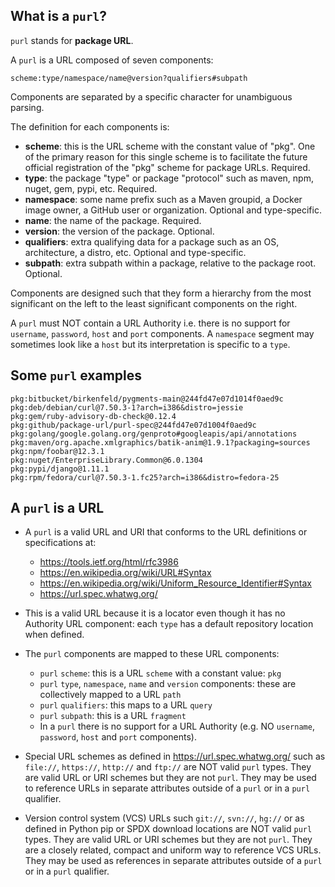 ## What is a `purl`?

`purl` stands for **package URL**.

A `purl` is a URL composed of seven components:

    scheme:type/namespace/name@version?qualifiers#subpath

Components are separated by a specific character for unambiguous parsing.

The definition for each components is:

- **scheme**: this is the URL scheme with the constant value of "pkg". One of
  the primary reason for this single scheme is to facilitate the future official
  registration of the "pkg" scheme for package URLs. Required.
- **type**: the package "type" or package "protocol" such as maven, npm, nuget,
  gem, pypi, etc. Required.
- **namespace**: some name prefix such as a Maven groupid, a Docker image owner,
  a GitHub user or organization. Optional and type-specific.
- **name**: the name of the package. Required.
- **version**: the version of the package. Optional.
- **qualifiers**: extra qualifying data for a package such as an OS,
  architecture, a distro, etc. Optional and type-specific.
- **subpath**: extra subpath within a package, relative to the package root.
  Optional.


Components are designed such that they form a hierarchy from the most significant
on the left to the least significant components on the right.


A `purl` must NOT contain a URL Authority i.e. there is no support for
`username`, `password`, `host` and `port` components. A `namespace` segment may
sometimes look like a `host` but its interpretation is specific to a `type`.


## Some `purl` examples

    pkg:bitbucket/birkenfeld/pygments-main@244fd47e07d1014f0aed9c
    pkg:deb/debian/curl@7.50.3-1?arch=i386&distro=jessie
    pkg:gem/ruby-advisory-db-check@0.12.4
    pkg:github/package-url/purl-spec@244fd47e07d1004f0aed9c
    pkg:golang/google.golang.org/genproto#googleapis/api/annotations
    pkg:maven/org.apache.xmlgraphics/batik-anim@1.9.1?packaging=sources
    pkg:npm/foobar@12.3.1
    pkg:nuget/EnterpriseLibrary.Common@6.0.1304
    pkg:pypi/django@1.11.1
    pkg:rpm/fedora/curl@7.50.3-1.fc25?arch=i386&distro=fedora-25


## A `purl` is a URL

- A `purl` is a valid URL and URI that conforms to the URL definitions or
  specifications at:

  - https://tools.ietf.org/html/rfc3986
  - https://en.wikipedia.org/wiki/URL#Syntax
  - https://en.wikipedia.org/wiki/Uniform_Resource_Identifier#Syntax
  - https://url.spec.whatwg.org/

- This is a valid URL because it is a locator even though it has no Authority
  URL component: each `type` has a default repository location when defined.

- The `purl` components are mapped to these URL components:

  - `purl` `scheme`: this is a URL `scheme` with a constant value: `pkg`
  - `purl` `type`, `namespace`, `name` and `version` components: these are
    collectively mapped to a URL `path`
  - `purl` `qualifiers`: this maps to a URL `query`
  - `purl` `subpath`: this is a URL `fragment`
  - In a `purl` there is no support for a URL Authority (e.g. NO
    `username`, `password`, `host` and `port` components).

- Special URL schemes as defined in https://url.spec.whatwg.org/ such as
  `file://`, `https://`, `http://` and `ftp://` are NOT valid `purl` types.
  They are valid URL or URI schemes but they are not `purl`.
  They may be used to reference URLs in separate attributes outside of a `purl`
  or in a `purl` qualifier.

- Version control system (VCS) URLs such `git://`, `svn://`, `hg://` or as
  defined in Python pip or SPDX download locations are NOT valid `purl` types.
  They are valid URL or URI schemes but they are not `purl`.
  They are a closely related, compact and uniform way to reference VCS URLs.
  They may be used as references in separate attributes outside of a `purl` or
  in a `purl` qualifier.
